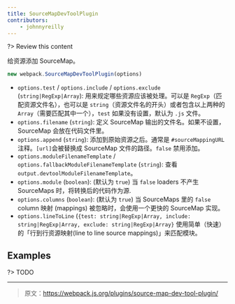 ```yaml
---
title: SourceMapDevToolPlugin
contributors:
    - johnnyreilly
---
```


?> Review this content

给资源添加 SourceMap。

```javascript
new webpack.SourceMapDevToolPlugin(options)
```

* `options.test` / `options.include` / `options.exclude` (`string|RegExp|Array`): 用来规定哪些资源应该被处理。可以是 `RegExp`（匹配资源文件名），也可以是 `string`（资源文件名的开头）或者包含以上两种的 `Array`（需要匹配其中一个），`test` 如果没有设置，默认为 `.js` 文件。
* `options.filename` (`string`): 定义 SourceMap 输出的文件名。如果不设置，SourceMap 会放在代码文件里。
* `options.append` (`string`): 添加到原始资源之后。通常是 `#sourceMappingURL` 注释。`[url]`会被替换成 SourceMap 文件的路径。`false` 禁用添加。
* `options.moduleFilenameTemplate` / `options.fallbackModuleFilenameTemplate` (`string`): 查看 `output.devtoolModuleFilenameTemplate`。
* `options.module` (`boolean`):  (默认为 `true`) 当 `false` loaders 不产生 SourceMaps 时，将转换后的代码作为源.
* `options.columns` (`boolean`):  (默认为 `true`) 当 SourceMaps 里的 `false` column 映射 (mappings) 被忽略时，会使用一个更快的 SourceMap 实现。
* `options.lineToLine` (`{test: string|RegExp|Array, include: string|RegExp|Array, exclude: string|RegExp|Array}` 使用简单（快速）的「行到行资源映射(line to line source mappings)」来匹配模块。

## Examples

?> TODO

***

> 原文：https://webpack.js.org/plugins/source-map-dev-tool-plugin/